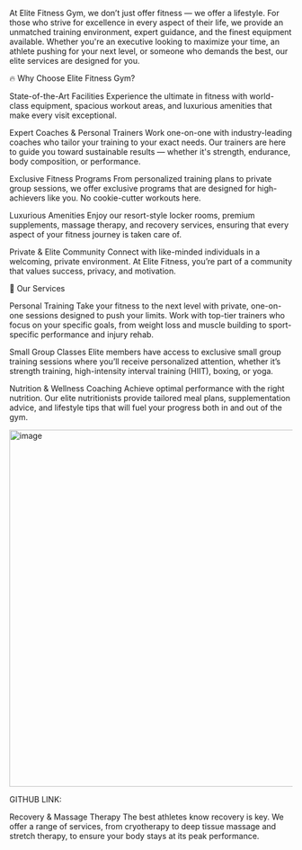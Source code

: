 At Elite Fitness Gym, we don’t just offer fitness — we offer a lifestyle. For those who strive for excellence in every aspect of their life, we provide an unmatched training environment, expert guidance, and the finest equipment available. Whether you're an executive looking to maximize your time, an athlete pushing for your next level, or someone who demands the best, our elite services are designed for you.

🔥 Why Choose Elite Fitness Gym?

State-of-the-Art Facilities
Experience the ultimate in fitness with world-class equipment, spacious workout areas, and luxurious amenities that make every visit exceptional.

Expert Coaches & Personal Trainers
Work one-on-one with industry-leading coaches who tailor your training to your exact needs. Our trainers are here to guide you toward sustainable results — whether it's strength, endurance, body composition, or performance.

Exclusive Fitness Programs
From personalized training plans to private group sessions, we offer exclusive programs that are designed for high-achievers like you. No cookie-cutter workouts here.

Luxurious Amenities
Enjoy our resort-style locker rooms, premium supplements, massage therapy, and recovery services, ensuring that every aspect of your fitness journey is taken care of.

Private & Elite Community
Connect with like-minded individuals in a welcoming, private environment. At Elite Fitness, you’re part of a community that values success, privacy, and motivation.

💼 Our Services

Personal Training
Take your fitness to the next level with private, one-on-one sessions designed to push your limits. Work with top-tier trainers who focus on your specific goals, from weight loss and muscle building to sport-specific performance and injury rehab.

Small Group Classes
Elite members have access to exclusive small group training sessions where you’ll receive personalized attention, whether it’s strength training, high-intensity interval training (HIIT), boxing, or yoga.

Nutrition & Wellness Coaching
Achieve optimal performance with the right nutrition. Our elite nutritionists provide tailored meal plans, supplementation advice, and lifestyle tips that will fuel your progress both in and out of the gym.



<img width="1335" height="635" alt="image" src="https://github.com/user-attachments/assets/9cfb0fd4-7161-42e7-88de-ec03518730d1" />


GITHUB LINK:


Recovery & Massage Therapy
The best athletes know recovery is key. We offer a range of services, from cryotherapy to deep tissue massage and stretch therapy, to ensure your body stays at its peak performance.
